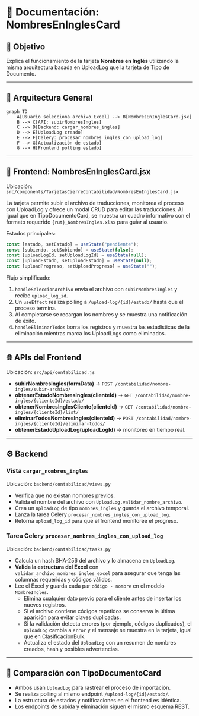 # 📄 Documentación: NombresEnInglesCard

## 🎯 Objetivo
Explica el funcionamiento de la tarjeta **Nombres en Inglés** utilizando la misma arquitectura basada en UploadLog que la tarjeta de Tipo de Documento.

---

## 📐 Arquitectura General
```mermaid
graph TD
    A[Usuario selecciona archivo Excel] --> B[NombresEnInglesCard.jsx]
    B --> C[API: subirNombresIngles]
    C --> D[Backend: cargar_nombres_ingles]
    D --> E[UploadLog creado]
    E --> F[Celery: procesar_nombres_ingles_con_upload_log]
    F --> G[Actualización de estado]
    G --> H[Frontend polling estado]
```

---

## 🎨 Frontend: NombresEnInglesCard.jsx
Ubicación: `src/components/TarjetasCierreContabilidad/NombresEnInglesCard.jsx`

La tarjeta permite subir el archivo de traducciones, monitorea el proceso con UploadLog y ofrece un modal CRUD para editar las traducciones. Al igual que en TipoDocumentoCard, se muestra un cuadro informativo con el formato requerido `{rut}_NombresIngles.xlsx` para guiar al usuario.

Estados principales:
```javascript
const [estado, setEstado] = useState("pendiente");
const [subiendo, setSubiendo] = useState(false);
const [uploadLogId, setUploadLogId] = useState(null);
const [uploadEstado, setUploadEstado] = useState(null);
const [uploadProgreso, setUploadProgreso] = useState("");
```

Flujo simplificado:
1. `handleSeleccionArchivo` envía el archivo con `subirNombresIngles` y recibe `upload_log_id`.
2. Un `useEffect` realiza polling a `/upload-log/{id}/estado/` hasta que el proceso termina.
3. Al completarse se recargan los nombres y se muestra una notificación de éxito.
4. `handleEliminarTodos` borra los registros y muestra las estadísticas de la eliminación mientras marca los UploadLogs como eliminados.

---

## 🌐 APIs del Frontend
Ubicación: `src/api/contabilidad.js`

- **subirNombresIngles(formData)** → `POST /contabilidad/nombre-ingles/subir-archivo/`
- **obtenerEstadoNombresIngles(clienteId)** → `GET /contabilidad/nombre-ingles/{clienteId}/estado/`
- **obtenerNombresInglesCliente(clienteId)** → `GET /contabilidad/nombre-ingles/{clienteId}/list/`
- **eliminarTodosNombresIngles(clienteId)** → `POST /contabilidad/nombre-ingles/{clienteId}/eliminar-todos/`
- **obtenerEstadoUploadLog(uploadLogId)** → monitoreo en tiempo real.

---

## ⚙️ Backend
### Vista `cargar_nombres_ingles`
Ubicación: `backend/contabilidad/views.py`
- Verifica que no existan nombres previos.
- Valida el nombre del archivo con `UploadLog.validar_nombre_archivo`.
- Crea un `UploadLog` de tipo `nombres_ingles` y guarda el archivo temporal.
- Lanza la tarea Celery `procesar_nombres_ingles_con_upload_log`.
- Retorna `upload_log_id` para que el frontend monitoree el progreso.

### Tarea Celery `procesar_nombres_ingles_con_upload_log`
Ubicación: `backend/contabilidad/tasks.py`
- Calcula un hash SHA‑256 del archivo y lo almacena en `UploadLog`.
- **Valida la estructura del Excel** con `validar_archivo_nombres_ingles_excel` para asegurar que tenga las columnas requeridas y códigos válidos.
- Lee el Excel y guarda cada par `código - nombre` en el modelo `NombreIngles`.
  - Elimina cualquier dato previo para el cliente antes de insertar los nuevos registros.
  - Si el archivo contiene códigos repetidos se conserva la última aparición para evitar claves duplicadas.
  - Si la validación detecta errores (por ejemplo, códigos duplicados), el `UploadLog` cambia a `error` y el mensaje se muestra en la tarjeta, igual que en ClasificacionBulk.
  - Actualiza el estado del `UploadLog` con un resumen de nombres creados, hash y posibles advertencias.

---

## 📝 Comparación con TipoDocumentoCard
- Ambos usan `UploadLog` para rastrear el proceso de importación.
- Se realiza polling al mismo endpoint `/upload-log/{id}/estado/`.
- La estructura de estados y notificaciones en el frontend es idéntica.
- Los endpoints de subida y eliminación siguen el mismo esquema REST.

